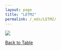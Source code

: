 ```yaml
---
layout: page
title: "LETM2"
permalink: /_mds/LETM2/
---
```


![](../../algns0/5HSAA058662_aln_report.png?raw=true)

[Back to Table](../../display)